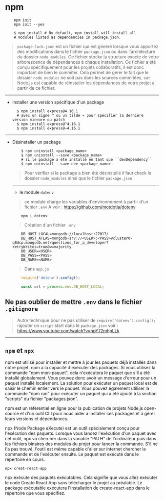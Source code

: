 # npm

````shell script
    npm init
    npm init --yes
````

````shell script
    $ npm install # By default, npm install will install all
    # modules listed as dependencies in package.json.
````

> ``package-lock.json`` est un fichier qui est généré lorsque vous apportez des modifications dans le fichier ``package.json``
> ou dans l'architecture du dossier ``node_modules``. Ce fichier stocke la structure exacte de votre arborescence de dépendances à chaque installation.
> Ce fichier a été conçu spécifiquement pour les projets collaboratifs, il est donc important de bien le commiter. Cela permet de gérer le fait 
> que le dossier ``node_modules`` ne soit pas dans les sources commitées, car Node.js est capable de réinstaller les dépendances de 
> votre projet à partir de ce fichier.
---

- Installer une version spécifique d'un package

  ````shell script
    $ npm install express@4.16.1
    # avec un signe ^ ou un tilde ~ pour spécifier la dernière version mineure ou patch
    $ npm install express@^4.16.1
    $ npm install express@~4.16.1
  ````

---

- Désinstaller un package

  ````shell script
      $ npm uninstall <package_name>
      $ npm uninstall --save <package_name>
      # si le package a été installé en tant que ``devDependency``
      $ npm uninstall --save-dev <package_name>
  ````

  > Pour vérifier si le package a bien été désinstallé il faut check le dossier ``node_modules``
  > ainsi que le fichier ``package.json``
  ---
  - le module ``dotenv``
  > ce module charge les variables d'environnement à partir d'un fichier ``.env`` 
   A voir : <https://github.com/motdotla/dotenv>

  ````shell script
      npm i dotenv
  ````

  > Création d'un fichier ``.env``

  ````shell script
      DB_HOST_LOCAL=mongodb://localhost:27017/
      DB_HOST_ATLAS=mongodb+srv://<USER>:<PASS>@cluster0-q8dcp.mongodb.net/questions_for_a_developer?retryWrites=true&w=majority
      DB_USER=<USER>
      DB_PASS=<PASS>
      DB_NAME=<NAME>
  ````

  > Dans ``app.js``

  ````javascript
      require('dotenv').config();
  
      const url = process.env.DB_HOST_LOCAL;
  ````

## Ne pas oublier de mettre ``.env`` dans le fichier ``.gitignore``
  
  > Autre technique pour ne pas utiliser de ``require('dotenv').config();``
  >rajouter un ``script`` start dans le ``package.json``
  > voir : <https://www.youtube.com/watch?v=hpY72mhpLLk>

---

## `npm` et `npx`

npm est utilisé pour installer et mettre à jour les paquets déjà installés dans notre projet. npm a la capacité d'exécuter des packages. Si vous utilisez la commande "npm mon-paquet", cela n'exécutera le paquet que s'il a été installé globalement. Vous pouvez donc avoir un message d'erreur pour un paquet installé localement. La solution pour exécuter un paquet local est de saisir le chemin entier vers le paquet. Vous pouvez également utiliser la commande "npm run" pour exécuter un paquet qui a été ajouté à la section "scripts" du fichier "packages.json".

npm est un référentiel en ligne pour la publication de projets Node.js open-source et d'un outil CLI pour nous aider à installer ces packages et à gérer leurs versions et dépendances.

npx (Node Package eXecute) est un outil spécialement conçu pour l'exécution des paquets. Lorsque vous lancez l'exécution d'un paquet avec cet outil, npx va chercher dans la variable "PATH" de l'ordinateur puis dans les fichiers binaires des modules du projet pour lancer la commande. S'il ne l'a pas trouvé, l'outil est même capable d'aller sur internet chercher la commande et de l'exécuter ensuite. Le paquet est exécuté dans le répertoire en cours.

````shell
npx creat-react-app
````

npx exécute des paquets exécutables. Cela signifie que vous allez exécuter le code Create React App sans télécharger le projet au préalable.
Le package exécutable exécutera l'installation de create-react-app dans le répertoire que vous spécifiez.
